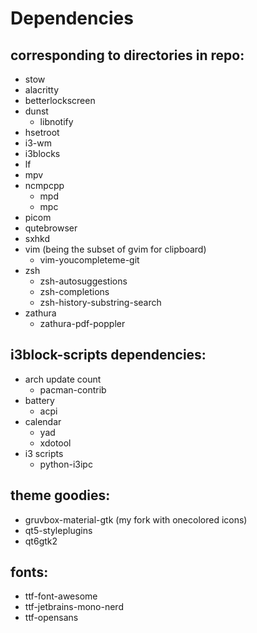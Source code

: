 # Dependencies

## corresponding to directories in repo:
- stow
- alacritty
- betterlockscreen
- dunst
  - libnotify
- hsetroot
- i3-wm
- i3blocks
- lf
- mpv
- ncmpcpp
    - mpd
    - mpc
- picom
- qutebrowser
- sxhkd
- vim (being the subset of gvim for clipboard)
  - vim-youcompleteme-git
- zsh
  - zsh-autosuggestions
  - zsh-completions
  - zsh-history-substring-search
- zathura
  - zathura-pdf-poppler

## i3block-scripts dependencies:
- arch update count
   - pacman-contrib
- battery
    - acpi
- calendar
    - yad
    - xdotool
- i3 scripts
    - python-i3ipc

## theme goodies:
- gruvbox-material-gtk (my fork with onecolored icons)
- qt5-styleplugins
- qt6gtk2

## fonts:
- ttf-font-awesome
- ttf-jetbrains-mono-nerd
- ttf-opensans
